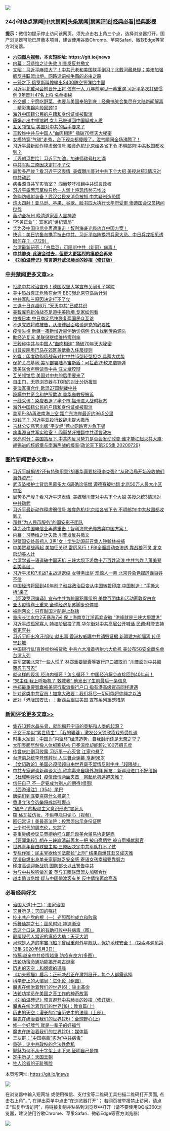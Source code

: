 ![](https://raw.githubusercontent.com/fqnews/bnews/master/64photo/fqnews-qr.jpg)

<div id="tt">
<h3>24小时热点禁闻|<a href="#%E4%B8%AD%E5%85%B1%E7%A6%81%E9%97%BB%E6%9B%B4%E5%A4%9A%E6%96%87%E7%AB%A0">中共禁闻</a>|<a href="#%E5%9B%BE%E7%89%87%E6%96%B0%E9%97%BB%E6%9B%B4%E5%A4%9A%E6%96%87%E7%AB%A0">头条禁闻</a>|<a href="#%E6%96%B0%E9%97%BB%E8%AF%84%E8%AE%BA%E6%9B%B4%E5%A4%9A%E6%96%87%E7%AB%A0">禁闻评论|<a href="#%E5%BF%85%E7%9C%8B%E7%BB%8F%E5%85%B8%E5%A5%BD%E6%96%87">经典必看|<a href="https://gitlab.com/zh99/dong/-/blob/master/README.md#%E7%9C%9F%E7%9B%B8%E8%A7%86%E9%A2%91">经典影视</a></h3>
<div><b>提示：</b>微信如提示停止访问该网页，须先点击右上角三个点，选择浏览器打开。国产浏览器可能已屏蔽本项目，建议使用谷歌Chrome、苹果Safari、微软Edge等官方浏览器。</div>
<ul>
<li><b><a href="http://d1.bdrive.tk/64.mp4" target="_blank">六四图片视频</a>，本页短网址: https://git.io/jnews</b></li>
<li><a href="/topimagenews/20200730/1370225.md">内幕：习恭维之计失效 川普发反共檄文</a></li>
<li><a href="/cbnews/20200730/1370880.md">文昭：习近平麻烦大了！中共元老和美国联手倒习？北戴河藏悬疑；美澳加强版反共联盟出炉，网路话语权争霸的必由之路</a></li>
<li><a href="/cnnews/20200730/1370496.md">一怒之下 俄罗斯叫停输出S400防空导弹给中国</a></li>
<li><a href="/comments/20200730/1370999.md">习近平北戴河会前晋升上将 仅有一人 八年前罕见一幕重演 习近平多次打破惯例 9年晋升47名上将 名单揭秘</a></li>
<li><a href="/bannedvideo/20200730/1370741.md">外交部：宁愿吃野菜，也要与美国奉陪到底｜经典搞笑合集尽在大陆新闻解毒｜精彩集锦片段回顾10</a></li>
<li><a href="/cbnews/20200730/1371252.md">海外中国籍公民的户籍和身份证或被取消</a></li>
<li><a href="/cbnews/20200730/1370683.md">唐娟走出中领馆时 女儿已被送回中国疑成人质</a></li>
<li><a href="/cbnews/20200730/1371365.md">互关领馆后 美国对中共的后手要来了</a></li>
<li><a href="/cbnews/20200730/1371580.md">王毅称中共与中国人“血肉相连” 捅破70年天大秘密</a></li>
<li><a href="/funmedia/20200730/1371546.md">女模特穿“气球”走秀，台下观众都傻眼了，泄气瞬间全场沸腾了！</a></li>
<li><a href="/topimagenews/20200730/1372152.md">习近平最新动作释虚弱信号 粮食危机!北京给各省下令 不明邮包!中共敌国都收到？</a></li>
<li><a href="/ssgc/20200730/1370648.md">〖兲朝浮世绘〗习近平加油，加速师称号杠杠滴</a></li>
<li><a href="/cbnews/20200730/1372107.md">中共军队三原因决定打不了仗</a></li>
<li><a href="/topimagenews/20200730/1372156.md">局势多严峻？看习近平这表情  美媒曝川普对中共下个大招 美授总统3情况对中共动武</a></li>
<li><a href="/cbnews/20200730/1370049.md">病毒源自共军实验室？ 阎丽梦吁推翻中共谎言政权</a></li>
<li><a href="/cnnews/20200730/1371166.md">习近平露面示军权只给一人颁上将现场愁云惨淡</a></li>
<li><a href="/cbnews/20200730/1370682.md">急购防辐射装备？武汉公民发消息被抓 中共疑制造恐慌</a></li>
<li><a href="/cnnews/20200730/1371815.md">炮火四射！亚马逊、苹果、谷歌、脸书四大执行长华府受审 惨遭国会议员拷问挞伐</a></li>
<li><a href="/cnnews/20200730/1370878.md">轰动全杭州 晚清道家高人显神迹</a></li>
<li><a href="/cnnews/20200730/1372094.md">“不务正业”：宜家的“世纪骗局”</a></li>
<li><a href="/topimagenews/20200730/1371159.md">华为及中国电信业再遭重击！智利海底光缆放弃中国方案！</a></li>
<li><a href="/bannedvideo/20200730/1370305.md">快评：美日钓鱼岛携手抗击中共、习近平临阵换将兵家大忌、中日兵戎相见诱因何在？（7/29）</a></li>
<li><a href="/comments/20200730/1371715.md">台湾最新研究：「白扁豆」可阻断中共（新冠）病毒！</a></li>
<li><b><a href="/comments/20200211/1275071.md" target="_blank">中共肺炎-此波会过去，但更大更猛烈的瘟疫会再来</a></b></li>
<li><b><a href="/comments/20200207/1272816.md" target="_blank">《刘伯温碑记》预言避开武汉肺炎的妙招（修订版）</a></b></li>
</ul>
</div>

<div class="catlist">
<h3><a href="/cbnews/" target="_blank">中共禁闻</a><span><a href="/cbnews/" target="_blank" rel="nofollow">更多文章>></a></span></h3>
<ul>
<li><a href="/cbnews/20200730/1372140.md" target="_blank">拒绝中共政治宣传！德国汉堡大学宣布关闭孔子学院</a></li>
<li><a href="/cbnews/20200730/1372125.md" target="_blank">美中热战真正危险在台湾 BBC曝北京夺岛后计划</a></li>
<li><a href="/cbnews/20200730/1372107.md" target="_blank">中共军队三原因决定打不了仗</a></li>
<li><a href="/cbnews/20200730/1372101.md" target="_blank">三退十日连超6万 “天灭中共”已成共识</a></li>
<li><a href="/cbnews/20200730/1372092.md" target="_blank">美智库称新冷战不足道中美险境 专家如何看</a></li>
<li><a href="/cbnews/20200730/1371994.md" target="_blank">拉拢日本 中日商定尽快恢复两国民众互访</a></li>
<li><a href="/cbnews/20200730/1371780.md" target="_blank">不退党或将成被告，从法律层面略谈退党的必要性</a></li>
<li><a href="/cbnews/20200730/1371938.md" target="_blank">疫情失控 新疆一夜新增近百例确诊病例 仍未找到传染源头</a></li>
<li><a href="/cbnews/20200730/1371680.md" target="_blank">助经济复苏 美联储继续维持零利率</a></li>
<li><a href="/cbnews/20200730/1371580.md" target="_blank">王毅称中共与中国人“血肉相连” 捅破70年天大秘密</a></li>
<li><a href="/cbnews/20200730/1371421.md" target="_blank">川普废除奥巴马在郊区盖低收入住房规则</a></li>
<li><a href="/cbnews/20200730/1371420.md" target="_blank">外媒：印度欲购俄战车对付中共15型轻型坦克 具两大优势</a></li>
<li><a href="/cbnews/20200730/1371419.md" target="_blank">保护关岛基地 美军部署陆基宙斯盾：可拦截29枚来袭导弹</a></li>
<li><a href="/cbnews/20200730/1371366.md" target="_blank">澳美联合声明谴责中共 汪文斌狡辩</a></li>
<li><a href="/cbnews/20200730/1371365.md" target="_blank">互关领馆后 美国对中共的后手要来了</a></li>
<li><a href="/cbnews/20200730/1371325.md" target="_blank">自由门，无界浏览器与TOR的对比分析报告</a></li>
<li><a href="/cbnews/20200730/1371292.md" target="_blank">美澳军事合作 欧盟27国制裁中共</a></li>
<li><a href="/cbnews/20200730/1371290.md" target="_blank">隐瞒中共资金和护照欺诈 美华裔教授被诉</a></li>
<li><a href="/cbnews/20200730/1371289.md" target="_blank">一线采访：染疫者逛了半个市 福州进入战时状态</a></li>
<li><a href="/cbnews/20200730/1371252.md" target="_blank">海外中国籍公民的户籍和身份证或被取消</a></li>
<li><a href="/cbnews/20200730/1371241.md" target="_blank">美军P-8A再进南海上空 距广东海岸最近约96.5公里</a></li>
<li><a href="/cbnews/20200730/1371208.md" target="_blank">没钱了？ 习近平亚投行致辞未提大撒币</a></li>
<li><a href="/cbnews/20200730/1371207.md" target="_blank">吉林公安高官出版“平安经”惹火网路官方急下架</a></li>
<li><a href="/cbnews/20200730/1370049.md" target="_blank">病毒源自共军实验室？ 阎丽梦吁推翻中共谎言政权</a></li>
<li><a href="/cbnews/20200730/1371174.md" target="_blank">天亮时分：美国策反下,中共内反习势力是否会发动政变;谁才能扛起灭共大旗;胡锡进的核威慑与南海热战的概率(政论天下第205集 20200729)</a></li>

</ul>
</div>
<div class="catlist">
<h3><a href="/topimagenews/" target="_blank">图片新闻</a><span><a href="/topimagenews/" target="_blank" rel="nofollow">更多文章>></a></span></h3>
<ul>
<li><a href="/topimagenews/20200730/1372270.md" target="_blank">习近平喊捐钱?还有特殊用意?胡春华真要接班李克强? &#8220;从政治局开始没收他们海外资产&#8221;</a></li>
<li><a href="/topimagenews/20200730/1372227.md" target="_blank">武汉坠楼护士背后黑幕多大 6周确诊倍增 谭德赛被批翻 北京50万人最大小区中招</a></li>
<li><a href="/topimagenews/20200730/1372156.md" target="_blank">局势多严峻？看习近平这表情  美媒曝川普对中共下个大招 美授总统3情况对中共动武</a></li>
<li><a href="/topimagenews/20200730/1372152.md" target="_blank">习近平最新动作释虚弱信号 粮食危机!北京给各省下令 不明邮包!中共敌国都收到？</a></li>
<li><a href="/topimagenews/20200730/1371678.md" target="_blank">拜登“为人民币服务”的国安影子团队</a></li>
<li><a href="/topimagenews/20200730/1371159.md" target="_blank">华为及中国电信业再遭重击！智利海底光缆放弃中国方案！</a></li>
<li><a href="/topimagenews/20200730/1370225.md" target="_blank">内幕：习恭维之计失效 川普发反共檄文</a></li>
<li><a href="/topimagenews/20200730/1370126.md" target="_blank">港警国安处首抓人 3男1女！学生动源前召集人钟翰林被捕</a></li>
<li><a href="/topimagenews/20200729/1370121.md" target="_blank">中美贸易战再起 美加征关税 雷厉风行！FBI全面启动查渗透 靠战狼不灵 北京启动美人计</a></li>
<li><a href="/topimagenews/20200729/1370051.md" target="_blank">台湾学者一语道破中国天机 三峡大坝下游数十万百姓流浪 中共气炸？萧美琴会美高层…</a></li>
<li><a href="/topimagenews/20200729/1370033.md" target="_blank">习近平求和?求战?主战派退缩 女特务出庭 现惊人一幕 北京异象党媒辟谣百姓不信</a></li>
<li><a href="/topimagenews/20200729/1369885.md" target="_blank">中国经济将回到40年前!? 硅谷政治巨变从中国转投印度 中国制造！“手撕大桥”来了</a></li>
<li><a href="/topimagenews/20200729/1368682.md" target="_blank">【阿波罗网编译】宣布中共为跨国犯罪组织 美数百团体和活动家敦促白宫</a></li>
<li><a href="/topimagenews/20200729/1368377.md" target="_blank">亚太疫情卷土重来 全球经济复苏脚步恐停顿</a></li>
<li><a href="/topimagenews/20200728/1368020.md" target="_blank">被删网文：只有赵国才配得上赵括</a></li>
<li><a href="/topimagenews/20200728/1368013.md" target="_blank">重庆长江水位2天暴涨7米 保上海南京江浙再弃安徽 &#8220;洪峰就是三峡大坝泄洪&#8221;</a></li>
<li><a href="/topimagenews/20200728/1367995.md" target="_blank">习近平成孤家寡人 特权阶层投了票 华尔街对中共高层公开喊话 民调:拜登支持者更容共</a></li>
<li><a href="/topimagenews/20200728/1367959.md" target="_blank">习近平吓出冷汗?刚走就出事 香港权威曝中共销毁证据 新疆建方舱隔离 传伊宁封城</a></li>
<li><a href="/topimagenews/20200728/1367627.md" target="_blank">中国银行乱!百姓纷纷被贷款 中共六大准备折射六大危机 美公布5G安全商名单台湾入列</a></li>
<li><a href="/topimagenews/20200728/1367598.md" target="_blank">美军空袭北京?一些人慌了 林郑重要智囊等银行户口被取消 “川普面对中共颠覆忍无可忍”</a></li>
<li><a href="/topimagenews/20200728/1367503.md" target="_blank">就这样的现状 经济内循环？怎么循环？ 中国经济将会直接回到40年前！</a></li>
<li><a href="/topimagenews/20200728/1367408.md" target="_blank">“宋主任 我上呼吸机了 救救我” 他发出了生前最后一条信息</a></li>
<li><a href="/topimagenews/20200728/1367395.md" target="_blank">林郑最重要智囊被美资行取消银行户口 指有港高级官员同样遭遇</a></li>
<li><a href="/topimagenews/20200728/1367337.md" target="_blank">针对这类中共官员！加拿大政要：我们将尽一切可能将你绳之以法</a></li>
<li><a href="/topimagenews/20200728/1367336.md" target="_blank">反对「港版国安法」！新西兰跟进美国 宣布系列重磅措施</a></li>

</ul>
</div>
<div class="catlist">
<h3><a href="/comments/" target="_blank">新闻评论</a><span><a href="/comments/" target="_blank" rel="nofollow">更多文章>></a></span></h3>
<ul>
<li><a href="/comments/20200730/1372282.md" target="_blank">集齐13颗水晶头骨，就能揭开宇宙的奥秘和人类的起源？</a></li>
<li><a href="/comments/20200730/1372271.md" target="_blank">子女不孝似“累世债主”  「我的婆婆」激发公义钟欣凌戏外受礼遇</a></li>
<li><a href="/comments/20200730/1372252.md" target="_blank">时事大家谈：中国为“内循环”经济造势，自我封闭还是无奈之举？</a></li>
<li><a href="/comments/20200730/1372251.md" target="_blank">太阳表面居然像人体细胞结构 日冕温度却能超过100万摄氏度</a></li>
<li><a href="/comments/20200730/1372217.md" target="_blank">传曾庆红倒习败露 习近平一心灭曾 江家也悬了</a></li>
<li><a href="/comments/20200730/1372215.md" target="_blank">台湾前总统李登辉辞世 人生舞台谢幕 享寿98岁</a></li>
<li><a href="/comments/20200730/1372199.md" target="_blank">【文韬政论】美国必须带领自由世界毫不留情反制中共「超限战」</a></li>
<li><a href="/comments/20200730/1372194.md" target="_blank">中共专家避谈新疆谈大连 称病毒来自境外海鲜 网友：新疆没进口不好甩锅</a></li>
<li><a href="/comments/20200730/1372157.md" target="_blank">【杜耀明评论】疫情政情两面夹击　祭起危机逃避灾难？</a></li>
<li><a href="/comments/20200730/1372155.md" target="_blank">信任自己 不一定要成为别人的期待(组图)</a></li>
<li><a href="/comments/20200730/1372142.md" target="_blank">【西游漫注】（354）尾巴</a></li>
<li><a href="/comments/20200730/1372139.md" target="_blank">唐娟们到底要盗窃什么机密？</a></li>
<li><a href="/comments/20200730/1372138.md" target="_blank">香港立法会选举将成新引爆点</a></li>
<li><a href="/comments/20200730/1372137.md" target="_blank">“破产了的极权主义意识形态”害死人</a></li>
<li><a href="/comments/20200730/1372136.md" target="_blank">窃·格瓦拉仿妆，不偷电瓶只偷心（视频）</a></li>
<li><a href="/comments/20200730/1372135.md" target="_blank">回归常识丨美最高法院：投票须出示身份证明</a></li>
<li><a href="/comments/20200730/1372130.md" target="_blank">上个时代的周杰伦，失踪了</a></li>
<li><a href="/comments/20200730/1372123.md" target="_blank">美重量级参议员贾德纳吁立即启动美台贸易协定磋商</a></li>
<li><a href="/comments/20200730/1372110.md" target="_blank">【要闻集粹】想在三峡崩溃前再套一把 被自愿牺牲 被自愿捐献器官</a></li>
<li><a href="/comments/20200730/1372106.md" target="_blank">世界青年自由联盟主席:三原因决定中共军队打不了仗</a></li>
<li><a href="/comments/20200730/1372103.md" target="_blank">专栏作家：民主党欲给司法部长“上刑” 结果自爆其丑又成灾难</a></li>
<li><a href="/comments/20200730/1372095.md" target="_blank">昆凌自爆出身单亲家庭缺乏安全感  寄语女孩幸福要靠努力</a></li>
<li><a href="/comments/20200730/1372083.md" target="_blank">印度高调迎新战机 国防部长以此警告中共</a></li>
<li><a href="/comments/20200730/1372081.md" target="_blank">为与中共脱钩做准备  英与五眼联盟盟友加强合作</a></li>
<li><a href="/comments/20200730/1372029.md" target="_blank">越南确诊急增 疑与中国偷渡客有关 反中情绪再度高涨</a></li>

</ul>
</div>

<div class="catlist">
<h3>必看经典好文</h3>
<ul>
<li><a href="/cbnews/20180319/916654.md" target="_blank">治国大道(十三)：法家治国</a></li>
<li><a href="/tculture/20180919/1000196.md" target="_blank">天目所见：天国的嘱托</a></li>
<li><a href="/comments/20200629/1352460.md" target="_blank">挖出共产党的根（一）光照帮的成立和败露</a></li>
<li><a href="/tculture/20190101/792550.md" target="_blank">乐舞仙踪之七：巫风时兴 神迹渐没</a></li>
<li><a href="/comments/20200707/1357090.md" target="_blank">念这个口诀 真的有助打败中共病毒（图）</a></li>
<li><a href="/comments/20200619/783185.md" target="_blank">颠覆现代人常识的瘟疫大劫：天灭大明</a></li>
<li><a href="/comments/20200712/1359456.md" target="_blank">月球是人造的宇宙飞船？曾经重创外星舰队，保护地球安全！（探索与洞见第12集 2020年6月3日）</a></li>
<li><a href="/ccpdope/20200425/1319297.md" target="_blank">特稿:越亲中共疫情越重 防疫有良方(多图）</a></li>
<li><a href="/tculture/20121025/73079.md" target="_blank">法轮功宿命通功能揭开考古谜案</a></li>
<li><a href="/cbnews/20190219/1083302.md" target="_blank">历史的天空：和嫦娥的道缘</a></li>
<li><a href="/comments/20200308/1290182.md" target="_blank">《功夫熊猫》启示：正邪决战正在激烈展开，每个人都需选择</a></li>
<li><a href="/comments/20200605/783246.md" target="_blank">科学史上的大骗局：进化论（组图）</a></li>
<li><a href="/topimagenews/20180524/947358.md" target="_blank">魔鬼在统治着我们的世界(6)：输出革命</a></li>
<li><a href="/comments/20200511/1326751.md" target="_blank">法轮功学员在美国之音工作的神奇故事</a></li>
<li><a href="/comments/20200207/1272816.md" target="_blank">《刘伯温碑记》预言避开中共肺炎的妙招（修订版）</a></li>
<li><a href="/topimagenews/20180701/965109.md" target="_blank">魔鬼在统治着我们的世界(18)：教育篇(上)</a></li>
<li><a href="/tculture/20121025/73065.md" target="_blank">历史的天空：漫长的宇宙历史中的法缘（上部）</a></li>
<li><a href="/comments/20181210/1044798.md" target="_blank">魔鬼在统治着我们的世界(26)：全球野心(上)</a></li>
<li><a href="/funmedia/20200713/1359909.md" target="_blank">修一个好脾气 就是一辈子的好福气</a></li>
<li><a href="/comments/20180725/976787.md" target="_blank">魔鬼在统治着我们的世界(20)：媒体篇</a></li>
<li><a href="/comments/20200318/1295755.md" target="_blank">王友群：“中国病毒”实为“中共病毒”</a></li>
<li><a href="/comments/20200705/783271.md" target="_blank">重磅：论中共政权的合法性危机</a></li>
<li><a href="/ccpdope/20190803/1168965.md" target="_blank">耶稣为何不从十字架上走下来 证明自己是神</a></li>
<li><a href="/tculture/xiulian/20151111/470021.md" target="_blank">定中所见：天国王朝</a></li>
<li><a href="/comments/20200606/783250.md" target="_blank">牲人论者的无耻嘴脸</a></li>

</ul>
</div>

本页短网址: https://git.io/jnews

![](https://raw.githubusercontent.com/fqnews/bnews/master/64photo/fqnews-qr.jpg)

在浏览器中输入短网址 或使用微信、支付宝等二维码工具扫描二维码打开页面, 点击右上角"...", 在弹出菜单中点击“在浏览器打开”； 若网页被举报禁止访问，请点击“恢复申请访问”，将链接复制并粘贴到浏览器中打开（请不要使用QQ或360浏览器，建议使用谷歌Chrome、苹果Safari、微软Edge等官方浏览器）

![](https://raw.githubusercontent.com/fqnews/bnews/master/64photo/wx.jpg)